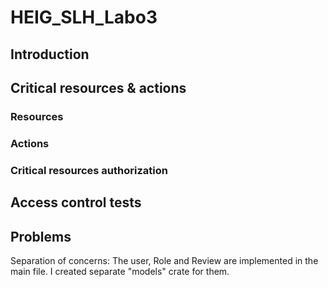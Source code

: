 # HEIG_SLH_Labo3


## Introduction



## Critical resources & actions

### Resources

### Actions



### Critical resources authorization



## Access control tests





## Problems

Separation of concerns: The user, Role and Review are implemented in the main file. I created separate "models" crate for them.
